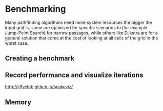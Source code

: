 # Benchmarking
Many pathfinding algorithms need more system resources the bigger the input grid is, some are optimized for specific scenarios to (for example Jump-Point Search) for narrow passages, while others like Dijkstra are for a general solution that come at the cost of looking at all cells of the grid in the worst case.

## Creating a benchmark

## Record performance and visualize iterations

http://jiffyclub.github.io/snakeviz/

## Memory
